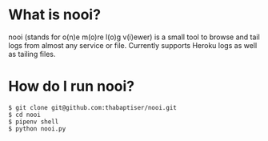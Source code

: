 # What is nooi?
nooi (stands for o(n)e m(o)re l(o)g v(i)ewer) is a small tool to browse and tail logs from almost any service or file. Currently supports Heroku logs as well as tailing files.

# How do I run nooi?
```
$ git clone git@github.com:thabaptiser/nooi.git
$ cd nooi
$ pipenv shell
$ python nooi.py
```
